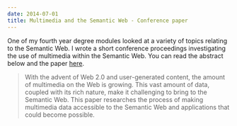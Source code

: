 ```yaml
---
date: 2014-07-01
title: Multimedia and the Semantic Web - Conference paper
---
```


<BlogPostHeader />

One of my fourth year degree modules looked at a variety of topics relating to the Semantic Web. I wrote a short conference proceedings investigating the use of multimedia within the Semantic Web. You can read the abstract below and the paper <a href="/files/multimedia-and-the-semantic-web.pdf">here</a>.

> With the advent of Web 2.0 and user-generated content, the amount of multimedia on the Web is growing. This vast amount of data, coupled with its rich nature, make it challenging to bring to the Semantic Web. This paper researches the process of making multimedia data accessible to the Semantic Web and applications that could become possible.